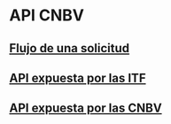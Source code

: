 # API CNBV 


## [Flujo de una solicitud](01-Flujo)
## [API expuesta por las ITF](Ejemplos/Api%20ITF%20v2/Api)
## [API expuesta por las CNBV](Ejemplos/Api%20CNBV%20v2/Api)






